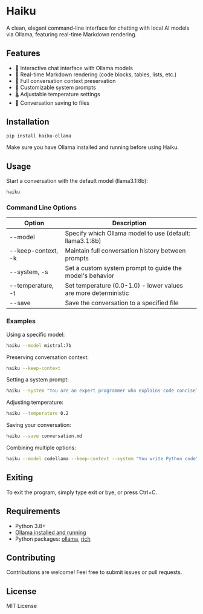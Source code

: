 
# Haiku 
A clean, elegant command-line interface for chatting with local AI models via Ollama, featuring real-time Markdown rendering. 
 
## Features 
 
- 💬 Interactive chat interface with Ollama models 
- 📝 Real-time Markdown rendering (code blocks, tables, lists, etc.) 
- 🔄 Full conversation context preservation 
- 🎯 Customizable system prompts 
- 🌡️ Adjustable temperature settings 
- 💾 Conversation saving to files 
 
## Installation 
 
```bash 
pip install haiku-ollama 
```
 
Make sure you have Ollama installed and running before using Haiku. 
 
## Usage 
 
Start a conversation with the default model (llama3.1:8b): 
 
```bash 
haiku 
```
 
### Command Line Options 
 
| Option | Description | 
|--------|-------------| 
| --model | Specify which Ollama model to use (default: llama3.1:8b) | 
| --keep-context, -k | Maintain full conversation history between prompts | 
| --system, -s | Set a custom system prompt to guide the model's behavior | 
| --temperature, -t | Set temperature (0.0-1.0) - lower values are more deterministic | 
| --save | Save the conversation to a specified file | 
 
### Examples 
 
Using a specific model: 
 
```bash 
haiku --model mistral:7b 
```
 
Preserving conversation context: 
 
```bash 
haiku --keep-context 
````
 
Setting a system prompt: 
 
```bash 
haiku --system "You are an expert programmer who explains code concisely" 
```
 
Adjusting temperature: 
 
```bash 
haiku --temperature 0.2 
```
 
Saving your conversation: 
 
```bash 
haiku --save conversation.md 
```
 
Combining multiple options: 
 
```bash 
haiku --model codellama --keep-context --system "You write Python code" --temperature 0.3 --save coding_session.md 
 ```
 
## Exiting 
 
To exit the program, simply type exit or bye, or press Ctrl+C. 
 
## Requirements 
 
- Python 3.8+ 
- [Ollama installed and running](#https://ollama.com/download)
- Python packages: [ollama](#https://github.com/ollama/ollama-python), [rich](#https://rich.readthedocs.io/en/stable/introduction.html)
 
## Contributing 
 
Contributions are welcome! Feel free to submit issues or pull requests. 
 
## License 
 
MIT License